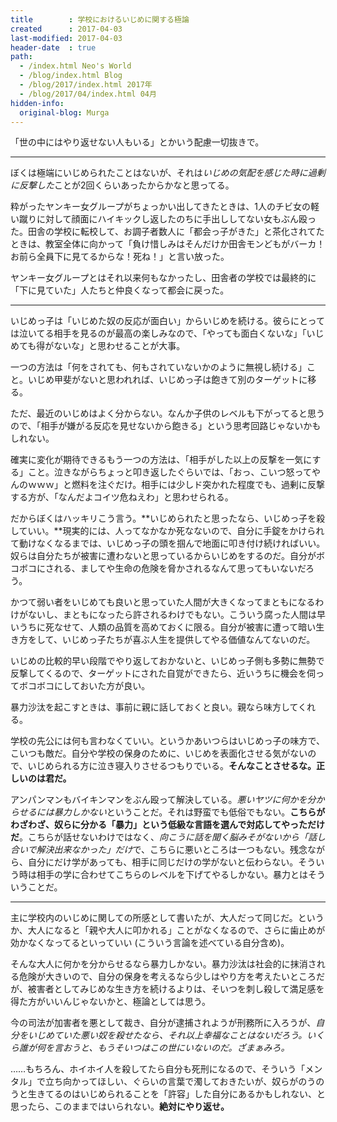 ```yaml
---
title        : 学校におけるいじめに関する極論
created      : 2017-04-03
last-modified: 2017-04-03
header-date  : true
path:
  - /index.html Neo's World
  - /blog/index.html Blog
  - /blog/2017/index.html 2017年
  - /blog/2017/04/index.html 04月
hidden-info:
  original-blog: Murga
---
```


「世の中にはやり返せない人もいる」とかいう配慮一切抜きで。

---

ぼくは極端にいじめられたことはないが、それは*いじめの気配を感じた時に過剰に反撃した*ことが2回くらいあったからかなと思ってる。

粋がったヤンキー女グループがちょっかい出してきたときは、1人のチビ女の軽い蹴りに対して顔面にハイキックし返したのちに手出ししてない女もぶん殴った。田舎の学校に転校して、お調子者数人に「都会っ子がきた」と茶化されてたときは、教室全体に向かって「負け惜しみはそんだけか田舎モンどもがバーカ！お前ら全員下に見てるからな！死ね！」と言い放った。

ヤンキー女グループとはそれ以来何もなかったし、田舎者の学校では最終的に「下に見ていた」人たちと仲良くなって都会に戻った。

---

いじめっ子は「いじめた奴の反応が面白い」からいじめを続ける。彼らにとっては泣いてる相手を見るのが最高の楽しみなので、「やっても面白くないな」「いじめても得がないな」と思わせることが大事。

一つの方法は「何をされても、何もされていないかのように無視し続ける」こと。いじめ甲斐がないと思われれば、いじめっ子は飽きて別のターゲットに移る。

ただ、最近のいじめはよく分からない。なんか子供のレベルも下がってると思うので、「相手が嫌がる反応を見せないから飽きる」という思考回路じゃないかもしれない。

確実に変化が期待できるもう一つの方法は、「相手がした以上の反撃を一気にする」こと。泣きながらちょっと叩き返したぐらいでは、「おっ、こいつ怒ってやんのｗｗｗ」と燃料を注ぐだけ。相手には少しド突かれた程度でも、過剰に反撃する方が、「なんだよコイツ危ねえわ」と思わせられる。

だからぼくはハッキリこう言う。**いじめられたと思ったなら、いじめっ子を殺していい。**現実的には、人ってなかなか死なないので、自分に手錠をかけられて動けなくなるまでは、いじめっ子の頭を掴んで地面に叩き付け続ければいい。奴らは自分たちが被害に遭わないと思っているからいじめをするのだ。自分がボコボコにされる、ましてや生命の危険を脅かされるなんて思ってもいないだろう。

かつて弱い者をいじめても良いと思っていた人間が大きくなってまともになるわけがないし、まともになったら許されるわけでもない。こういう腐った人間は早いうちに死なせて、人類の品質を高めておくに限る。自分が被害に遭って暗い生き方をして、いじめっ子たちが喜ぶ人生を提供してやる価値なんてないのだ。

いじめの比較的早い段階でやり返しておかないと、いじめっ子側も多勢に無勢で反撃してくるので、ターゲットにされた自覚ができたら、近いうちに機会を伺ってボコボコにしておいた方が良い。

暴力沙汰を起こすときは、事前に親に話しておくと良い。親なら味方してくれる。

学校の先公には何も言わなくていい。というかあいつらはいじめっ子の味方で、こいつも敵だ。自分や学校の保身のために、いじめを表面化させる気がないので、いじめられる方に泣き寝入りさせるつもりでいる。**そんなことさせるな。正しいのは君だ。**

アンパンマンもバイキンマンをぶん殴って解決している。*悪いヤツに何かを分からせるには暴力しかない*ということだ。それは野蛮でも低俗でもない。**こちらがわざわざ、奴らに分かる「暴力」という低級な言語を選んで対応してやっただけだ**。こちらが話せないわけではなく、*向こうに話を聞く脳みそがないから「話し合いで解決出来なかった」だけ*で、こちらに悪いところは一つもない。残念ながら、自分にだけ学があっても、相手に同じだけの学がないと伝わらない。そういう時は相手の学に合わせてこちらのレベルを下げてやるしかない。暴力とはそういうことだ。

---

主に学校内のいじめに関しての所感として書いたが、大人だって同じだ。というか、大人になると「親や大人に叩かれる」ことがなくなるので、さらに歯止めが効かなくなってるといっていい (こういう言論を述べている自分含め)。

そんな大人に何かを分からせるなら暴力しかない。暴力沙汰は社会的に抹消される危険が大きいので、自分の保身を考えるなら少しはやり方を考えたいところだが、被害者としてみじめな生き方を続けるよりは、そいつを刺し殺して満足感を得た方がいいんじゃないかと、極論としては思う。

今の司法が加害者を悪として裁き、自分が逮捕されようが刑務所に入ろうが、*自分をいじめていた悪い奴を殺せたなら、それ以上幸福なことはないだろう。いくら誰が何を言おうと、もうそいつはこの世にいないのだ。ざまぁみろ。*

……もちろん、ホイホイ人を殺してたら自分も死刑になるので、そういう「メンタル」で立ち向かってほしい、ぐらいの言葉で濁しておきたいが、奴らがのうのうと生きてるのはいじめられることを「許容」した自分にあるかもしれない、と思ったら、このままではいられない。**絶対にやり返せ。**
